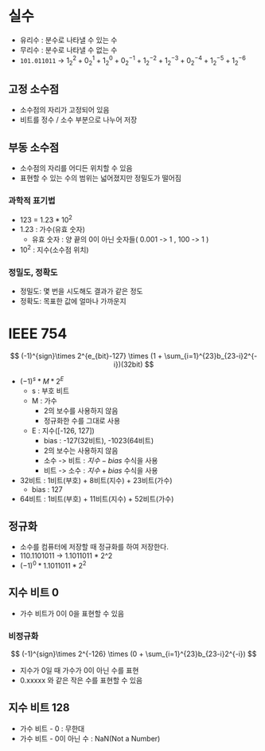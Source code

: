 # 실수

- 유리수 : 분수로 나타낼 수 있는 수
- 무리수 : 분수로 나타낼 수 없는 수
- `101.011011` -> $1 _ 2^2 + 0 _ 2^1 + 1 _ 2^0 + 0 _ 2^{-1} + 1 _ 2^{-2} + 1 _ 2^{-3} + 0 _ 2^{-4} + 1 _ 2^{-5} + 1_2^{-6}$

## 고정 소수점

- 소수점의 자리가 고정되어 있음
- 비트를 정수 / 소수 부분으로 나누어 저장

## 부동 소수점

- 소수점의 자리를 어디든 위치할 수 있음
- 표현할 수 있는 수의 범위는 넓어졌지만 정밀도가 떨어짐

### 과학적 표기법

- 123 = $1.23 * 10^2$
- 1.23 : 가수(유효 숫자)
  - 유효 숫자 : 양 끝의 0이 아닌 숫자들( 0.001 -> 1 , 100 -> 1 )
- $10^2$ : 지수(소수점 위치)

### 정밀도, 정확도

- 정밀도: 몇 번을 시도해도 결과가 같은 정도
- 정확도: 목표한 값에 얼마나 가까운지

# IEEE 754

$$
(-1)^{sign}\times 2^{e_{bit}-127} \times (1 + \sum_{i=1}^{23}b_{23-i}2^{-i})(32bit)
$$

- $(-1)^s * M * 2^E$
  - s : 부호 비트
  - M : 가수
    - 2의 보수를 사용하지 않음
    - 정규화한 수를 그대로 사용
  - E : 지수([-126, 127])
    - bias : -127(32비트), -1023(64비트)
    - 2의 보수는 사용하지 않음
    - 소수 -> 비트 : $지수 - bias$ 수식을 사용
    - 비트 -> 소수 : $지수 + bias$ 수식을 사용
- 32비트 : 1비트(부호) + 8비트(지수) + 23비트(가수)
  - bias : 127
- 64비트 : 1비트(부호) + 11비트(지수) + 52비트(가수)

## 정규화

- 소수를 컴퓨터에 저장할 때 정규화를 하여 저장한다.
- 110.1101011 -> 1.1011011 \* 2^2
- $(-1)^0 * 1.1011011 * 2^2$

## 지수 비트 0

- 가수 비트가 0이 0을 표현할 수 있음

### 비정규화

$$
(-1)^{sign}\times 2^{-126} \times (0 + \sum_{i=1}^{23}b_{23-i}2^{-i})
$$

- 지수가 0일 때 가수가 0이 아닌 수를 표현
- 0.xxxxx 와 같은 작은 수를 표현할 수 있음

## 지수 비트 128

- 가수 비트 - 0 : 무한대
- 가수 비트 - 0이 아닌 수 : NaN(Not a Number)
